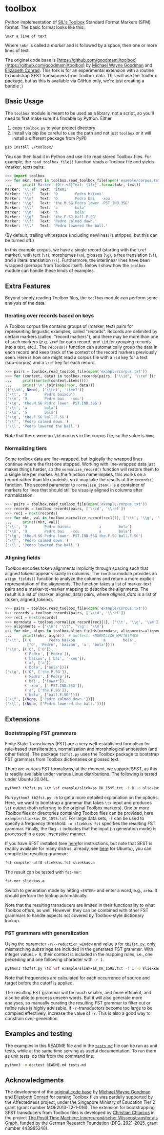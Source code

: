 # toolbox

Python implementation of [SIL's Toolbox](www.sil.org/computing/toolbox)
Standard Format Markers (SFM) format. The basic format looks like this:

```
\mkr a line of text
```

Where `\mkr` is called a *marker* and is followed by a space, then one
or more lines of text.

The original code base is [https://github.com/goodmami/toolbox](https://github.com/goodmami/toolbox) by [Michael Wayne Goodman](https://github.com/goodmami) and [Elizabeth Conrad](https://github.com/lizcconrad). This fork is for an experimental extension with a routine to bootstrap SFST transducers from Toolbox data. This will use the Toolbox package, but as this is available via GitHub only, we're just creating a bundle ;)

## Basic Usage

The `toolbox` module is meant to be used as a library, not a script, so
you'll need to first make sure it's findable by Python. Either

1. copy `toolbox.py` to your project directory
2. install via pip (be careful to use the path and not just `toolbox` or
   it will install a different package from PyPI)

```bash
pip install ./toolbox/
```

You can then load it in Python and use it to read stored Toolbox files.
For example, the `read_toolbox_file()` function reads a Toolbox file and
yields (marker, text) pairs:

```python
>>> import toolbox
>>> for mkr, text in toolbox.read_toolbox_file(open('example/corpus.txt')):
...     print('Marker: {0!r:<8}Text: {1!r}'.format(mkr, text))
Marker: '\\ref' Text: 'item1'
Marker: '\\t'   Text: 'O        Pedro baixou'
Marker: '\\m'   Text: 'O        Pedro bai   -xou'
Marker: '\\g'   Text: 'the.M.SG Pedro lower -PST.IND.3SG'
Marker: '\\t'   Text: 'a        bola'
Marker: '\\m'   Text: 'a        bola'
Marker: '\\g'   Text: 'the.F.SG ball.F.SG'
Marker: '\\f'   Text: 'Pedro calmed down.'
Marker: '\\l'   Text: 'Pedro lowered the ball.'

```

(By default, trailing whitespace (including newlines) is stripped, but
this can be turned off.)

In this example corpus, we have a single record (starting with the
`\ref` marker), with text (`\t`), morphemes (`\m`), glosses (`\g`),
a free translation (`\f`), and a literal translation (`\l`).
Furthermore, the interlinear lines have been wrapped (perhaps from
Toolbox itself). Below I show how the `toolbox` module can handle these
kinds of examples.

## Extra Features

Beyond simply reading Toolbox files, the `toolbox` module can perform
some analysis of the data.

### Iterating over records based on keys

A Toolbox corpus file contains groups of (marker, text) pairs for
representing linguistic examples, called "records". Records are
delimited by certain markers (called, "record markers"), and there may
be more than one of such markers (e.g. `\ref` for each record, and
`\id` for grouping records into a text, etc.). The `records()` function
can automatically group the data in each record and keep track of the
context of the record markers previously seen. Here is how one might
read a corpus file with a `\id` key for a text (sub-corpus) and a `\ref`
key for each record.

```python
>>> pairs = toolbox.read_toolbox_file(open('example/corpus.txt'))
>>> for (context, data) in toolbox.records(pairs, ['\\id', '\\ref']):
...     print(sorted(context.items()))
...     print('\n'.join(map(repr, data)))
[('\\id', None), ('\\ref', 'item1')]
('\\t', 'O        Pedro baixou')
('\\m', 'O        Pedro bai   -xou')
('\\g', 'the.M.SG Pedro lower -PST.IND.3SG')
('\\t', 'a        bola')
('\\m', 'a        bola')
('\\g', 'the.F.SG ball.F.SG')
('\\f', 'Pedro calmed down.')
('\\l', 'Pedro lowered the ball.')

```

Note that there were no `\id` markers in the corpus file, so the value
is `None`.

### Normalizing tiers

Some toolbox data are line-wrapped, but logically the wrapped lines
continue where the first one stopped. Working with line-wrapped data
just makes things harder, so the `normalize_record()` function will
restore them to a single line per marker. As the function name implies,
this works on a record rather than file contents, so it may take the
results of the `records()` function. The second parameter to
`normalize_item()` is a container of markers for lines that should still
be visually aligned in columns after normalization.

```python
>>> pairs = toolbox.read_toolbox_file(open('example/corpus.txt'))
>>> records = toolbox.records(pairs, ['\\id', '\\ref'])
>>> rec1 = next(records)
>>> for mkr, val in toolbox.normalize_record(rec1[1], ['\\t', '\\g', '\\m']):
...     print((mkr, val))
('\\t', 'O        Pedro baixou             a        bola')
('\\m', 'O        Pedro bai   -xou         a        bola')
('\\g', 'the.M.SG Pedro lower -PST.IND.3SG the.F.SG ball.F.SG')
('\\f', 'Pedro calmed down.')
('\\l', 'Pedro lowered the ball.')

```

### Aligning fields

Toolbox encodes token alignments implicitly through spacing such that
aligned tokens appear visually in columns. The `toolbox` module provides
an `align_fields()` function to analyze the columns and return a more
explicit representation of the alignments. The function takes a list of
marker-text pairs and a marker-to-marker mapping to describe the
alignments. The result is a list of (marker, aligned_data) pairs, where
*aligned_data* is a list of (token, aligned_tokens).

```python
>>> pairs = toolbox.read_toolbox_file(open('example/corpus.txt'))
>>> records = toolbox.records(pairs, ['\\id', '\\ref'])
>>> rec1 = next(records)
>>> normdata = toolbox.normalize_record(rec1[1], ['\\t', '\\g', '\\m'])
>>> alignments = {'\\m': '\\t', '\\g': '\\m'}
>>> for mkr, algns in toolbox.align_fields(normdata, alignments=alignments):
...     print((mkr, algns))  # doctest: +NORMALIZE_WHITESPACE
('\\t', [('O        Pedro baixou             a        bola',
          ['O', 'Pedro', 'baixou', 'a', 'bola'])])
('\\m', [('O', ['O']),
         ('Pedro', ['Pedro']),
         ('baixou', ['bai', '-xou']),
         ('a', ['a']),
         ('bola', ['bola'])])
('\\g', [('O', ['the.M.SG']),
         ('Pedro', ['Pedro']),
         ('bai', ['lower']),
         ('-xou', ['-PST.IND.3SG']),
         ('a', ['the.F.SG']),
         ('bola', ['ball.F.SG'])])
('\\f', [(None, ['Pedro calmed down.'])])
('\\l', [(None, ['Pedro lowered the ball.'])])

```

## Extensions

### Bootstrapping FST grammars

Finite State Transducers (FST) are a very well-established formalism for rule-based transliteration, normalization and morphological annotation (and other fields). The package `tb2fst.py` uses the Toolbox package to bootstrap FST grammars from Toolbox dictionaries or glossed text.

There are various FST formalisms, at the moment, we support SFST, as this is readily available under various Linux distributions. The following is tested under Ubuntu 20.04L.

```bash
python3 tb2fst.py \tx \sf example/sliekkas_DK_1595.txt -f 0 -o sliekkas.fst -i
```

Run `python3 tb2fst.py -h` to get a more detailed explanation on the options. Here, we want to bootstrap a grammar that takes `\tx` input and produces `\sf` output (both referring to the original Toolbox markers). One or more Toolbox files or directories containing Toolbox files can be provided, here `example/sliekkas_DK_1595.txt`. For large data sets, `-f` can be used to specify a frequency threshold. `-o sliekkas.fst` specifies the resulting FST grammar. Finally, the flag `-i` indicates that the input (in generation mode) is processed in a case-insensitive manner.

If you have SFST installed (see [here](https://wiki.apertium.org/wiki/SFST)for instructions, but note that SFST is readily available for many distros, already, see [here](https://launchpad.net/ubuntu/trusty/+package/sfst) for Ubuntu), you can compile the resulting grammar:

```bash
fst-compiler-utf8 sliekkas.fst sliekkas.a
```

The result can be tested with `fst-mor`:

```bash
fst-mor sliekkas.a
```

Switch to generation mode by hitting `<ENTER>` and enter a word, e.g., `arba`. It should perform the lookup automatically.

Note that the resulting transducers are limited in their functionality to what Toolbox offers, as well. However, they can be combined with other FST grammars to handle aspects not covered by Toolbox-style dictionary lookup.

### FST grammars with generalization

Using the parameter `-r`/`--reduction_window` and value `0` for `tb2fst.py`, only mismatching substrings are included in the generated FST grammar. With integer values `> 0`, their context is included in the mapping rules, i.e., one preceding and one following character with `-r 1`.

```bash
python3 tb2fst.py \tx \sf example/sliekkas_DK_1595.txt -f 1 -o sliekkas_r1.fst -r 1
```

Note that frequencies are calculated for each occurrence of source and target before the cutoff is applied.

The resulting FST grammar will be much smaller, and more efficient, and also be able to process unseen words. But it will also generate more analyses, so manually curating the resulting FST grammar to filter out or refine rules is highly advisable. If `-r`-transductors become too large to be compiled effectively, increase the value of `-r`. This is also a good way to constrain over-generation.

## Examples and testing

The examples in this README file and in the [`tests.md`](tests.md) file
can be run as unit tests, while at the same time serving as useful
documentation. To run them as unit tests, do this from the command line:

```bash
python3 -m doctest README.md tests.md
```

## Acknowledgments

The development of the [original code base](https://github.com/goodmami/toolbox) by [Michael Wayne Goodman](https://github.com/goodmami) and [Elizabeth Conrad](https://github.com/lizcconrad) for parsing Toolbox files was partially supported by the Affectedness project, under
the Singapore Ministry of Education Tier 2 grant (grant number
MOE2013-T2-1-016). The extension for bootstrapping SFST transducers from Toolbox files is developed by [Christian Chiarcos](github.com/chiarcos) in the project [The Postil Time Machine: Innereuropäischer Wissenstransfer als Graph](https://gepris.dfg.de/gepris/projekt/443985248?language=en), funded by the German Research Foundation (DFG, 2021-2025, grant number 443985248).